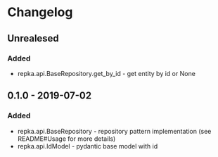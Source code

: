 # Changelog

## Unrealesed

### Added

- repka.api.BaseRepository.get_by_id - get entity by id or None

## 0.1.0 - 2019-07-02

### Added 

- repka.api.BaseRepository - repository pattern implementation (see README#Usage for more details)
- repka.api.IdModel - pydantic base model with id